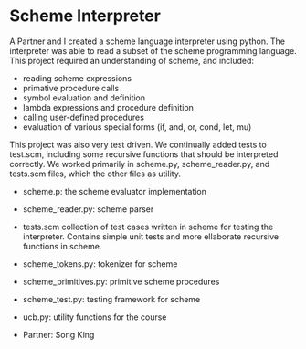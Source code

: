 Scheme Interpreter
==================

A Partner and I created a scheme language interpreter using python. The interpreter was able to read a subset of the scheme programming language. This project required an understanding of scheme, and included:
- reading scheme expressions
- primative procedure calls
- symbol evaluation and definition
- lambda expressions and procedure definition
- calling user-defined procedures
- evaluation of various special forms (if, and, or, cond, let, mu)

This project was also very test driven. We continually added tests to test.scm, including some recursive functions that should be interpreted correctly. We worked primarily in scheme.py, scheme_reader.py, and tests.scm files, which the other files as utility. 

- scheme.p: the scheme evaluator implementation
- scheme_reader.py: scheme parser
- tests.scm collection of test cases written in scheme for testing the interpreter. Contains simple unit tests and more ellaborate recursive functions in scheme.
- scheme_tokens.py: tokenizer for scheme
- scheme_primitives.py: primitive scheme procedures
- scheme_test.py: testing framework for scheme
- ucb.py: utility functions for the course


- Partner: Song King
